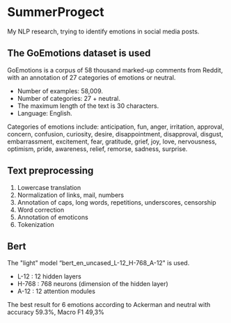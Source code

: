 # SummerProgect
My NLP research, trying to identify emotions in social media posts.


## The GoEmotions dataset is used

GoEmotions is a corpus of 58 thousand marked-up comments from Reddit, with an annotation of 27 categories of emotions or neutral.
* Number of examples: 58,009.
* Number of categories: 27 + neutral.
* The maximum length of the text is 30 characters.
* Language: English.

Categories of emotions include: anticipation, fun, anger, irritation, approval, concern, confusion, curiosity, desire, disappointment, disapproval, disgust, embarrassment, excitement, fear, gratitude, grief, joy, love, nervousness, optimism, pride, awareness, relief, remorse, sadness, surprise.


## Text preprocessing
1. Lowercase translation
2. Normalization of links, mail, numbers
3. Annotation of caps, long words, repetitions, underscores, censorship
4. Word correction
5. Annotation of emoticons
6. Tokenization


## Bert
The "light" model “bert_en_uncased_L-12_H-768_A-12" is used.

- L-12 : 12 hidden layers
- H-768 : 768 neurons (dimension of the hidden layer)
- A-12 : 12 attention modules

The best result for 6 emotions according to Ackerman and neutral with accuracy 59.3%, Macro F1 49,3%
